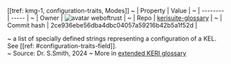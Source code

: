 [[tref: kmg-1, configuration-traits, Modes]]
~ | Property | Value |
~ | -------- | ----- |
~ | Owner | ![avatar](https://avatars.githubusercontent.com/u/82824804?v=4) weboftrust |
~ | Repo | [kerisuite-glossary](https://github.com/weboftrust/kerisuite-glossary) |
~ | Commit hash | 2ce936ebe56dba4dbc04057a59216b42b5a1f52d |

~ a list of specially defined strings representing a configuration of a KEL. See [[ref: #configuration-traits-field]].  
~ Source: Dr. S.Smith, 2024
~ More in <a href="https://weboftrust.github.io/WOT-terms/docs/glossary/configuration-traits">extended KERI glossary</a>
